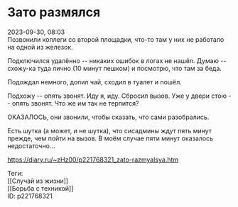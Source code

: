 Зато размялся
==============

   
 2023-09-30, 08:03   
  Позвонили коллеги со второй площадки, что-то там у них не работало на одной из железок.   
   
 Подключился удалённо -- никаких ошибок в логах не нашёл. Думаю -- схожу-ка туда лично (10 минут пешком) и посмотрю, что там за беда.   
   
 Подождал немного, допил чай, сходил в туалет и пошёл.   
   
 Подхожу -- опять звонят. Иду я, иду. Сбросил вызов. Уже у двери стою -- опять звонят. Что же им так не терпится?   
   
 ОКАЗАЛОСЬ, они звонили, чтобы сказать, что сами разобрались.   
   
 Есть шутка (а может, и не шутка), что сисадмины ждут пять минут прежде, чем пойти на вызов. В моём случае пяти минут оказалось недостаточно...   
    
 <https://diary.ru/~zHz00/p221768321_zato-razmyalsya.htm>   
   
 Теги:   
 [[Случай из жизни]]   
 [[Борьба с техникой]]   
 ID: p221768321